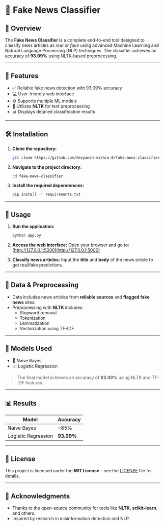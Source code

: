 # 📰 Fake News Classifier

## 📌 Overview
The **Fake News Classifier** is a complete end-to-end tool designed to classify news articles as *real* or *fake* using advanced Machine Learning and Natural Language Processing (NLP) techniques. The classifier achieves an accuracy of **93.09%** using NLTK-based preprocessing.

---

## 🚀 Features
- ✅ Reliable fake news detection with 93.09% accuracy
- 💻 User-friendly web interface
- ⚙️ Supports multiple ML models
- 🧹 Utilizes **NLTK** for text preprocessing
- 📊 Displays detailed classification results

---

## 🛠️ Installation

1. **Clone the repository:**
   ```bash
   git clone https://github.com/devyansh-mishra-8/fake-news-classifier.git
   ```

2. **Navigate to the project directory:**
   ```bash
   cd fake-news-classifier
   ```

3. **Install the required dependencies:**
   ```bash
   pip install -r requirements.txt
   ```

---

## 🧪 Usage

1. **Run the application:**
   ```bash
   python app.py
   ```

2. **Access the web interface:**
   Open your browser and go to: [http://127.0.0.1:5000](http://127.0.0.1:5000)

3. **Classify news articles:**
   Input the **title** and **body** of the news article to get real/fake predictions.

---

## 📂 Data & Preprocessing

- Data includes news articles from **reliable sources** and **flagged fake news** sites.
- Preprocessing with **NLTK** includes:
  - Stopword removal
  - Tokenization
  - Lemmatization
  - Vectorization using TF-IDF

---

## 🤖 Models Used

- 🧮 Naive Bayes
- 📈 Logistic Regression

> The final model achieves an accuracy of **93.09%** using NLTK and TF-IDF features.

---

## 📊 Results

| Model               | Accuracy |
|--------------------|----------|
| Naive Bayes        | ~85%     |
| Logistic Regression| **93.09%** |

---

## 📜 License
This project is licensed under the **MIT License** – see the [LICENSE](LICENSE) file for details.

---

## 🙏 Acknowledgments
- Thanks to the open-source community for tools like **NLTK**, **scikit-learn**, and others.
- Inspired by research in misinformation detection and NLP.
